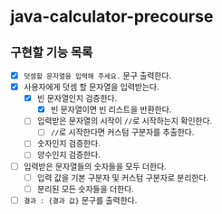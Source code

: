 # java-calculator-precourse

## 구현할 기능 목록

- [x] `덧셈할 문자열을 입력해 주세요.` 문구 출력한다.
- [x] 사용자에게 덧셈 할 문자열을 입력받는다.
    - [x] 빈 문자열인지 검증한다.
        - [x] 빈 문자열이면 빈 리스트을 반환한다.
    - [ ] 입력받은 문자열의 시작이 `//`로 시작하는지 확인한다.
        - [ ] `//`로 시작한다면 커스텀 구분자를 추출한다.
    - [ ] 숫자인지 검증한다.
    - [ ] 양수인지 검증한다.
- [ ] 입력받은 문자열들의 숫자들을 모두 더한다.
    - [ ] 입력 값을 기본 구분자 및 커스텀 구분자로 분리한다.
    - [ ] 분리된 모든 숫자들을 더한다.
- [ ] `결과 : {결과 값}` 문구를 출력한다.
